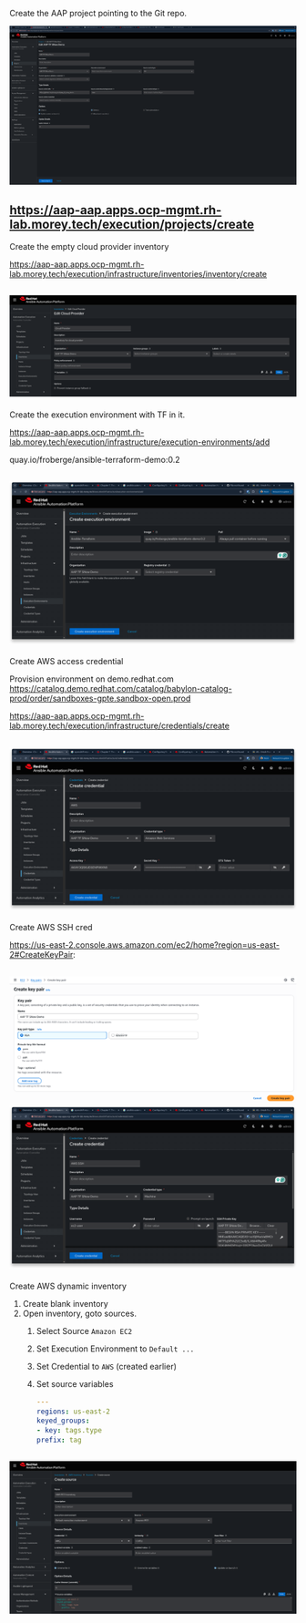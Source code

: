 
Create the AAP project pointing to the Git repo.

![Image](./setup-images/1-aap-create-project.png)

https://aap-aap.apps.ocp-mgmt.rh-lab.morey.tech/execution/projects/create
---

Create the empty cloud provider inventory

https://aap-aap.apps.ocp-mgmt.rh-lab.morey.tech/execution/infrastructure/inventories/inventory/create

![Image](./setup-images/2-aap-cloud-provider-inventory.png)
---

Create the execution environment with TF in it.

https://aap-aap.apps.ocp-mgmt.rh-lab.morey.tech/execution/infrastructure/execution-environments/add

quay.io/froberge/ansible-terraform-demo:0.2

![Image](./setup-images/3-aap-create-ee.png)
---

Create AWS access credential

Provision environment on demo.redhat.com
https://catalog.demo.redhat.com/catalog/babylon-catalog-prod/order/sandboxes-gpte.sandbox-open.prod

https://aap-aap.apps.ocp-mgmt.rh-lab.morey.tech/execution/infrastructure/credentials/create

![Image](./setup-images/4-aap-create-aws-cred.png)
---

Create AWS SSH cred

https://us-east-2.console.aws.amazon.com/ec2/home?region=us-east-2#CreateKeyPair:

![Image](./setup-images/5-aws-create-key-pair.png)
![Image](./setup-images/5-aap-create-aws-machine-creds.png)
---

Create AWS dynamic inventory

1. Create blank inventory
2. Open inventory, goto sources.
   1. Select Source `Amazon EC2`
   2. Set Execution Environment to `Default ...`
   3. Set Credential to `AWS` (created earlier)
   4. Set source variables
      
      ```yaml
      ---
      regions: us-east-2
      keyed_groups:
      - key: tags.type
      prefix: tag
      ```

![Image](./setup-images/6-aap-aws-dynamic-inventory.png)
---


